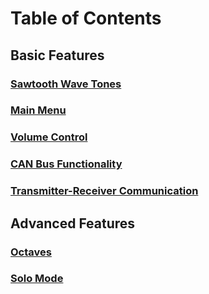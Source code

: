 # Table of Contents
## Basic Features
### [Sawtooth Wave Tones](https://github.com/Hongsworth/ES-synth-starter/blob/master/sawtooth.md)
### [Main Menu](https://github.com/Hongsworth/ES-synth-starter/blob/master/mainmenu.md)
### [Volume Control](https://github.com/Hongsworth/ES-synth-starter/blob/master/volume.md)
### [CAN Bus Functionality](https://github.com/Hongsworth/ES-synth-starter/blob/master/canbus.md)
### [Transmitter-Receiver Communication](https://github.com/Hongsworth/ES-synth-starter/blob/master/transmit-receive.md)

## Advanced Features
### [Octaves](https://github.com/Hongsworth/ES-synth-starter/blob/master/octave.md)
### [Solo Mode](https://github.com/Hongsworth/ES-synth-starter/blob/master/solomode.md)
